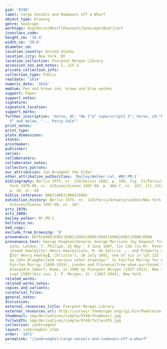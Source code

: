 ```yaml
---
pid: '9748'
label: Cargo Vessels and Rowboats off a Wharf
object_type: Drawing
genre: Seascape
worktags: Dog|Horse|Wharf|Peasants|Seascape|Boat|Cart
iconclass_code:
height_cm: '19.4'
width_cm: '29.6'
diameter_cm:
location_country: United States
location_city: New York, NY
location_collection: Pierpont Morgan Library
accession_nos_and_notes: I, 115 a
private_collection_info:
collection_type: Public
realdate: '1614'
numeric_date: '1614'
medium: Pen and brown ink, brown and blue washes
support: Paper
support_notes:
signature:
signature_location:
support_marks:
further_inscription: 'Verso, UC: "No ["o" superscript] 3"; Verso, LR:"No ["o" superscript]
  5" and below, "... Percy Sale"'
print_notes:
print_type:
plate_dimensions:
states:
printmaker:
publisher:
series:
collaborators:
collaborator_notes:
collectors_patrons:
our_attribution: Jan Brueghel the Elder
other_attribution_authorities: 'Bailey/Walker cat. #NY.PM.1'
bibliography: Berlin 1975, nr. 124|Gerszi 1982, p. 160, fig. 21|Paris/Antwerp/London/New
  York 1979-80, nr. 4|Essen/Vienna 1997-98, p. 466-7, nr. 167, ill.|Stampfle 1991,
  p. 26, nr. 44
biblio_reference: 8062|8063|8064|8065
exhibition_history: Berlin 1975, nr. 124|Paris/Antwerp/London/New York 1979-80, nr.
  4|Essen/Vienna 1997-98, nr. 167
ertz_1979:
ertz_2008:
bailey_walker: NY.PM.1
hollstein_no:
bad_copy:
exclude_from_browsing: '0'
provenance: 6979|6980|6981|6982|6983|6984|6985|6986|6987|6988|6989
provenance_text: George Knapton|General George Morrison (by bequest from Knapton)|Knapton-Morrison
  sale, London, T. Philipe, 25 May - 3 June 1807, lot 136 (to Mr. Peters for Â£0.11.0)|Sir
  Joseph Hawley|Sir Henry Hawley|sale, M. de Salicis ... and Property of a Baronet
  [Sir Henry Hawley], Christie’s, 16 July 1891, one of six in lot 222 ("A Coast Scene,
  by John Brueghel|and various other drawings"’ to Fairfax Murray for Â£0.11.0)|Charles
  Fairfax Murray (1849-1919), London and Florence|from whom purchased through Galerie
  Alexandre Imbert, Rome, in 1909 by Pierpont Morgan (1837-1913), New York (no mark|see
  Lugt 1509)|his son, J. P. Morgan, Jr. (1867-1943), New York.
related_works:
related_works_notes:
copies_and_variants:
curatorial_files:
general_notes:
discussion:
external_resources_title: Pierpont Morgan Library
external_resources_url: http://corsair.themorgan.org/cgi-bin/Pwebrecon.cgi
thumbnail: img/derivatives/simple/9748/thumbnail.jpg
fullwidth: img/derivatives/simple/9748/fullwidth.jpg
collection: janbrueghel
layout: janbrueghel_item
order: '1071'
permalink: "/janbrueghel/cargo-vessels-and-rowboats-off-a-wharf"
---
```

